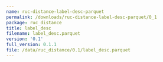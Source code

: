 ```yaml
---
name: ruc-distance-label-desc-parquet
permalink: /downloads/ruc-distance-label-desc-parquet/0_1
package: ruc_distance
title: label_desc
filename: label_desc.parquet
version: '0.1'
full_version: 0.1.1
file: /data/ruc_distance/0.1/label_desc.parquet
---
```

